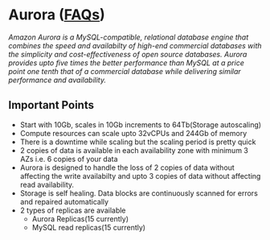 # Aurora ([FAQs](https://aws.amazon.com/rds/aurora/faqs/))

*Amazon Aurora is a MySQL-compatible, relational database engine that combines the speed and availabilty of high-end commercial databases with the simplicity and cost-effectiveness of open source databases. Aurora provides upto five times the better performance than MySQL at a price point one tenth that of a commercial database while delivering similar performance and availability.*

## Important Points 
 - Start with 10Gb, scales in 10Gb increments to 64Tb(Storage autoscaling)
 - Compute resources can scale upto 32vCPUs and 244Gb of memory
 - There is a downtime while scaling but the scaling period is pretty quick
 - 2 copies of data is available in each availability zone with minimum 3 AZs i.e. 6 copies of your data
 - Aurora is designed to handle the loss of 2 copies of data without affecting the write availabilty and upto 3 copies of data without affecting read availability.
 - Storage is self healing. Data blocks are continuously scanned for errors and repaired automatically
 - 2 types of replicas are available
 	- Aurora Replicas(15 currently)
 	- MySQL read replicas(15 currently)